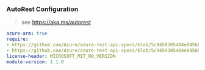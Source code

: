 ### AutoRest Configuration

> see https://aka.ms/autorest

``` yaml
azure-arm: true
require:
- https://github.com/Azure/azure-rest-api-specs/blob/5c9459305484e0456b4a922e3d31a61e2ddd3c99/specification/digitaltwins/resource-manager/readme.md
- https://github.com/Azure/azure-rest-api-specs/blob/5c9459305484e0456b4a922e3d31a61e2ddd3c99/specification/digitaltwins/resource-manager/readme.go.md
license-header: MICROSOFT_MIT_NO_VERSION
module-version: 1.1.0

```